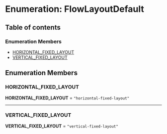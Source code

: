 # Enumeration: FlowLayoutDefault

## Table of contents

### Enumeration Members

* [HORIZONTAL\_FIXED\_LAYOUT](/auto-docs/document/enums/FlowLayoutDefault-1.md#horizontal_fixed_layout)
* [VERTICAL\_FIXED\_LAYOUT](/auto-docs/document/enums/FlowLayoutDefault-1.md#vertical_fixed_layout)

## Enumeration Members

### HORIZONTAL\_FIXED\_LAYOUT

**HORIZONTAL\_FIXED\_LAYOUT** = `"horizontal-fixed-layout"`

***

### VERTICAL\_FIXED\_LAYOUT

**VERTICAL\_FIXED\_LAYOUT** = `"vertical-fixed-layout"`
